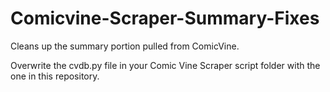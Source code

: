 # Comicvine-Scraper-Summary-Fixes
Cleans up the summary portion pulled from ComicVine.

Overwrite the cvdb.py file in your Comic Vine Scraper script folder with the one in this repository.
